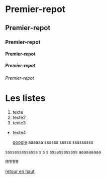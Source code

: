 <a name="top"></a>

# Premier-repot

## Premier-repot

### Premier-repot

#### Premier-repot

##### Premier-repot

###### Premier-repot

# Les listes

1. texte
1. texte2
1. texte3

- texte4

  [google](https://www.google.fr/)
  aaaaaa
  ssssss
  sssss
  sssssssss

ssssssssssssss
s
s
s
ssssssssssss
aaaaaaaaa

fffffffff
<a name="ancre"></a>

[retour en haut](#top "top")
